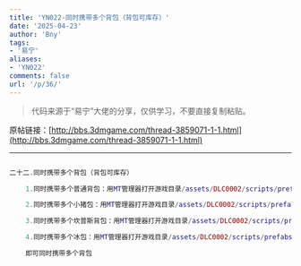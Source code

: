 ```yaml
---
title: 'YN022-同时携带多个背包（背包可库存）'
date: '2025-04-23'
author: 'Bny'
tags:
- '易宁'
aliases:
- 'YN022'
comments: false
url: '/p/36/'
---
```


> 代码来源于“易宁”大佬的分享，仅供学习，不要直接复制粘贴。

原帖链接：[http://bbs.3dmgame.com/thread-3859071-1-1.html](http://bbs.3dmgame.com/thread-3859071-1-1.html)

---

```lua  

二十二.同时携带多个背包（背包可库存）

	1.同时携带多个普通背包：用MT管理器打开游戏目录/assets/DLC0002/scripts/prefabs/backpack.lua文件，将inst.components.inventoryitem.cangoincontainer = false替换为inst.components.inventoryitem.cangoincontainer = true

	2.同时携带多个小猪包：用MT管理器打开游戏目录/assets/DLC0002/scripts/prefabs/piggyback.lua文件，将inst.components.inventoryitem.cangoincontainer = false替换为inst.components.inventoryitem.cangoincontainer = true

	3.同时携带多个坎普斯背包：用MT管理器打开游戏目录/assets/DLC0002/scripts/prefabs/krampus_sack.lua文件，将inst.components.inventoryitem.cangoincontainer = false替换为inst.components.inventoryitem.cangoincontainer = true

	4.同时携带多个冰包：用MT管理器打开游戏目录/assets/DLC0002/scripts/prefabs/icepack.lua文件，将inst.components.inventoryitem.cangoincontainer = false替换为inst.components.inventoryitem.cangoincontainer = true

	即可同时携带多个背包

```  

